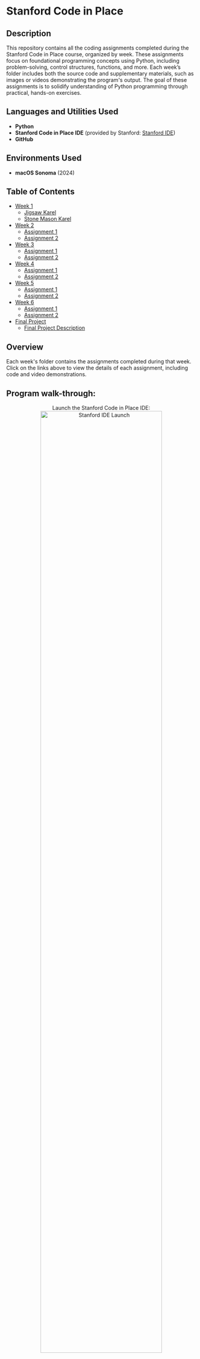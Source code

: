 <h1>Stanford Code in Place</h1>

<h2>Description</h2>
This repository contains all the coding assignments completed during the Stanford Code in Place course, organized by week. These assignments focus on foundational programming concepts using Python, including problem-solving, control structures, functions, and more. Each week’s folder includes both the source code and supplementary materials, such as images or videos demonstrating the program's output. The goal of these assignments is to solidify understanding of Python programming through practical, hands-on exercises.

<h2>Languages and Utilities Used</h2>

- <b>Python</b>
- <b>Stanford Code in Place IDE</b> (provided by Stanford: [Stanford IDE](https://codeinplace.stanford.edu/cip3/ide))
- <b>GitHub</b>

<h2>Environments Used</h2>

- <b>macOS Sonoma</b> (2024)

<h2>Table of Contents</h2>

- [Week 1](Week1/README.md)
  - [Jigsaw Karel](Week1/README.md#jigsaw-karel)
  - [Stone Mason Karel](Week1/README.md#stone-mason-karel)
- [Week 2](Week2/README.md)
  - [Assignment 1](Week2/README.md#assignment-1)
  - [Assignment 2](Week2/README.md#assignment-2)
- [Week 3](Week3/README.md)
  - [Assignment 1](Week3/README.md#assignment-1)
  - [Assignment 2](Week3/README.md#assignment-2)
- [Week 4](Week4/README.md)
  - [Assignment 1](Week4/README.md#assignment-1)
  - [Assignment 2](Week4/README.md#assignment-2)
- [Week 5](Week5/README.md)
  - [Assignment 1](Week5/README.md#assignment-1)
  - [Assignment 2](Week5/README.md#assignment-2)
- [Week 6](Week6/README.md)
  - [Assignment 1](Week6/README.md#assignment-1)
  - [Assignment 2](Week6/README.md#assignment-2)
- [Final Project](Final/README.md)
  - [Final Project Description](Final/README.md#final-project-description)

## Overview

Each week's folder contains the assignments completed during that week. Click on the links above to view the details of each assignment, including code and video demonstrations.
<h2>Program walk-through:</h2>

<p align="center">
Launch the Stanford Code in Place IDE: <br/>
<img src="https://i.imgur.com/your_image_link_here.png" height="80%" width="80%" alt="Stanford IDE Launch"/>
<br />
<br />
Write and run Python scripts:  <br/>
<img src="https://i.imgur.com/your_image_link_here.png" height="80%" width="80%" alt="Running Python Scripts"/>
<br />
<br />
Review code output and results: <br/>
<img src="https://i.imgur.com/your_image_link_here.png" height="80%" width="80%" alt="Code Output Review"/>
<br />
<br />
Track progress and version control using GitHub:  <br/>
<img src="https://i.imgur.com/your_image_link_here.png" height="80%" width="80%" alt="GitHub Version Control"/>
<br />
<br />
